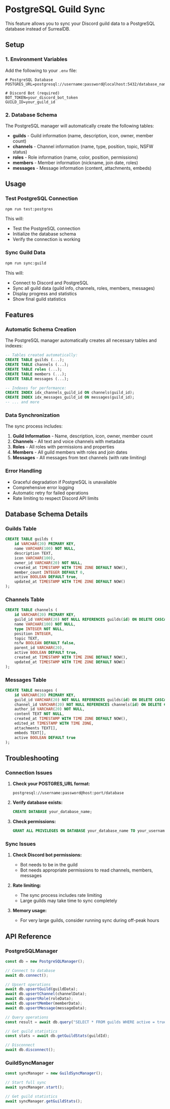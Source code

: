 # PostgreSQL Guild Sync

This feature allows you to sync your Discord guild data to a PostgreSQL database instead of SurrealDB.

## Setup

### 1. Environment Variables

Add the following to your `.env` file:

```env
# PostgreSQL Database
POSTGRES_URL=postgresql://username:password@localhost:5432/database_name

# Discord Bot (required)
BOT_TOKEN=your_discord_bot_token
GUILD_ID=your_guild_id
```

### 2. Database Schema

The PostgreSQL manager will automatically create the following tables:

- **guilds** - Guild information (name, description, icon, owner, member count)
- **channels** - Channel information (name, type, position, topic, NSFW status)
- **roles** - Role information (name, color, position, permissions)
- **members** - Member information (nickname, join date, roles)
- **messages** - Message information (content, attachments, embeds)

## Usage

### Test PostgreSQL Connection

```bash
npm run test:postgres
```

This will:

- Test the PostgreSQL connection
- Initialize the database schema
- Verify the connection is working

### Sync Guild Data

```bash
npm run sync:guild
```

This will:

- Connect to Discord and PostgreSQL
- Sync all guild data (guild info, channels, roles, members, messages)
- Display progress and statistics
- Show final guild statistics

## Features

### Automatic Schema Creation

The PostgreSQL manager automatically creates all necessary tables and indexes:

```sql
-- Tables created automatically:
CREATE TABLE guilds (...);
CREATE TABLE channels (...);
CREATE TABLE roles (...);
CREATE TABLE members (...);
CREATE TABLE messages (...);

-- Indexes for performance:
CREATE INDEX idx_channels_guild_id ON channels(guild_id);
CREATE INDEX idx_messages_guild_id ON messages(guild_id);
-- ... and more
```

### Data Synchronization

The sync process includes:

1. **Guild Information** - Name, description, icon, owner, member count
2. **Channels** - All text and voice channels with metadata
3. **Roles** - All roles with permissions and properties
4. **Members** - All guild members with roles and join dates
5. **Messages** - All messages from text channels (with rate limiting)

### Error Handling

- Graceful degradation if PostgreSQL is unavailable
- Comprehensive error logging
- Automatic retry for failed operations
- Rate limiting to respect Discord API limits

## Database Schema Details

### Guilds Table

```sql
CREATE TABLE guilds (
    id VARCHAR(20) PRIMARY KEY,
    name VARCHAR(100) NOT NULL,
    description TEXT,
    icon VARCHAR(100),
    owner_id VARCHAR(20) NOT NULL,
    created_at TIMESTAMP WITH TIME ZONE DEFAULT NOW(),
    member_count INTEGER DEFAULT 0,
    active BOOLEAN DEFAULT true,
    updated_at TIMESTAMP WITH TIME ZONE DEFAULT NOW()
);
```

### Channels Table

```sql
CREATE TABLE channels (
    id VARCHAR(20) PRIMARY KEY,
    guild_id VARCHAR(20) NOT NULL REFERENCES guilds(id) ON DELETE CASCADE,
    name VARCHAR(100) NOT NULL,
    type INTEGER NOT NULL,
    position INTEGER,
    topic TEXT,
    nsfw BOOLEAN DEFAULT false,
    parent_id VARCHAR(20),
    active BOOLEAN DEFAULT true,
    created_at TIMESTAMP WITH TIME ZONE DEFAULT NOW(),
    updated_at TIMESTAMP WITH TIME ZONE DEFAULT NOW()
);
```

### Messages Table

```sql
CREATE TABLE messages (
    id VARCHAR(20) PRIMARY KEY,
    guild_id VARCHAR(20) NOT NULL REFERENCES guilds(id) ON DELETE CASCADE,
    channel_id VARCHAR(20) NOT NULL REFERENCES channels(id) ON DELETE CASCADE,
    author_id VARCHAR(20) NOT NULL,
    content TEXT NOT NULL,
    created_at TIMESTAMP WITH TIME ZONE DEFAULT NOW(),
    edited_at TIMESTAMP WITH TIME ZONE,
    attachments TEXT[],
    embeds TEXT[],
    active BOOLEAN DEFAULT true
);
```

## Troubleshooting

### Connection Issues

1. **Check your POSTGRES_URL format:**

   ```
   postgresql://username:password@host:port/database
   ```

2. **Verify database exists:**

   ```sql
   CREATE DATABASE your_database_name;
   ```

3. **Check permissions:**
   ```sql
   GRANT ALL PRIVILEGES ON DATABASE your_database_name TO your_username;
   ```

### Sync Issues

1. **Check Discord bot permissions:**

   - Bot needs to be in the guild
   - Bot needs appropriate permissions to read channels, members, messages

2. **Rate limiting:**

   - The sync process includes rate limiting
   - Large guilds may take time to sync completely

3. **Memory usage:**
   - For very large guilds, consider running sync during off-peak hours

## API Reference

### PostgreSQLManager

```typescript
const db = new PostgreSQLManager();

// Connect to database
await db.connect();

// Upsert operations
await db.upsertGuild(guildData);
await db.upsertChannel(channelData);
await db.upsertRole(roleData);
await db.upsertMember(memberData);
await db.upsertMessage(messageData);

// Query operations
const result = await db.query("SELECT * FROM guilds WHERE active = true");

// Get guild statistics
const stats = await db.getGuildStats(guildId);

// Disconnect
await db.disconnect();
```

### GuildSyncManager

```typescript
const syncManager = new GuildSyncManager();

// Start full sync
await syncManager.start();

// Get guild statistics
await syncManager.getGuildStats();
```
